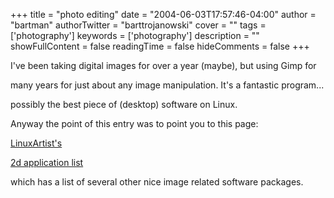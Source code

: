 +++
title = "photo editing"
date = "2004-06-03T17:57:46-04:00"
author = "bartman"
authorTwitter = "barttrojanowski"
cover = ""
tags = ['photography']
keywords = ['photography']
description = ""
showFullContent = false
readingTime = false
hideComments = false
+++

<p>I've been taking digital images for over a year (maybe), but using Gimp for

many years for just about any image manipulation.  It's a fantastic program...

possibly the best piece of (desktop) software on Linux.

</p>



<p>Anyway the point of this entry was to point you to this page:<br>

<a href=http://www.linuxartist.org/>LinuxArtist's</a>

<a href=http://www.linuxartist.org/2d.php>2d application list</a><br>

which has a list of several other nice image related software packages.

</p>


